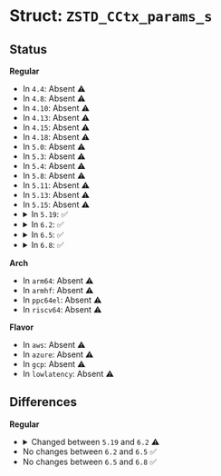 # Struct: <code>ZSTD_CCtx_params_s</code>

## Status
<b>Regular</b>
<ul>
<li>
In <code>4.4</code>: Absent ⚠️
</li>
<li>
In <code>4.8</code>: Absent ⚠️
</li>
<li>
In <code>4.10</code>: Absent ⚠️
</li>
<li>
In <code>4.13</code>: Absent ⚠️
</li>
<li>
In <code>4.15</code>: Absent ⚠️
</li>
<li>
In <code>4.18</code>: Absent ⚠️
</li>
<li>
In <code>5.0</code>: Absent ⚠️
</li>
<li>
In <code>5.3</code>: Absent ⚠️
</li>
<li>
In <code>5.4</code>: Absent ⚠️
</li>
<li>
In <code>5.8</code>: Absent ⚠️
</li>
<li>
In <code>5.11</code>: Absent ⚠️
</li>
<li>
In <code>5.13</code>: Absent ⚠️
</li>
<li>
In <code>5.15</code>: Absent ⚠️
</li>
<li>
<details>
<summary>In <code>5.19</code>: ✅</summary>

```c
struct ZSTD_CCtx_params_s {
    ZSTD_format_e format;
    ZSTD_compressionParameters cParams;
    ZSTD_frameParameters fParams;
    int compressionLevel;
    int forceWindow;
    size_t targetCBlockSize;
    int srcSizeHint;
    ZSTD_dictAttachPref_e attachDictPref;
    ZSTD_literalCompressionMode_e literalCompressionMode;
    int nbWorkers;
    size_t jobSize;
    int overlapLog;
    int rsyncable;
    ldmParams_t ldmParams;
    int enableDedicatedDictSearch;
    ZSTD_bufferMode_e inBufferMode;
    ZSTD_bufferMode_e outBufferMode;
    ZSTD_sequenceFormat_e blockDelimiters;
    int validateSequences;
    ZSTD_customMem customMem;
};
```
</details>
</li>
<li>
<details>
<summary>In <code>6.2</code>: ✅</summary>

```c
struct ZSTD_CCtx_params_s {
    ZSTD_format_e format;
    ZSTD_compressionParameters cParams;
    ZSTD_frameParameters fParams;
    int compressionLevel;
    int forceWindow;
    size_t targetCBlockSize;
    int srcSizeHint;
    ZSTD_dictAttachPref_e attachDictPref;
    ZSTD_paramSwitch_e literalCompressionMode;
    int nbWorkers;
    size_t jobSize;
    int overlapLog;
    int rsyncable;
    ldmParams_t ldmParams;
    int enableDedicatedDictSearch;
    ZSTD_bufferMode_e inBufferMode;
    ZSTD_bufferMode_e outBufferMode;
    ZSTD_sequenceFormat_e blockDelimiters;
    int validateSequences;
    ZSTD_paramSwitch_e useBlockSplitter;
    ZSTD_paramSwitch_e useRowMatchFinder;
    int deterministicRefPrefix;
    ZSTD_customMem customMem;
};
```
</details>
</li>
<li>
<details>
<summary>In <code>6.5</code>: ✅</summary>

```c
struct ZSTD_CCtx_params_s {
    ZSTD_format_e format;
    ZSTD_compressionParameters cParams;
    ZSTD_frameParameters fParams;
    int compressionLevel;
    int forceWindow;
    size_t targetCBlockSize;
    int srcSizeHint;
    ZSTD_dictAttachPref_e attachDictPref;
    ZSTD_paramSwitch_e literalCompressionMode;
    int nbWorkers;
    size_t jobSize;
    int overlapLog;
    int rsyncable;
    ldmParams_t ldmParams;
    int enableDedicatedDictSearch;
    ZSTD_bufferMode_e inBufferMode;
    ZSTD_bufferMode_e outBufferMode;
    ZSTD_sequenceFormat_e blockDelimiters;
    int validateSequences;
    ZSTD_paramSwitch_e useBlockSplitter;
    ZSTD_paramSwitch_e useRowMatchFinder;
    int deterministicRefPrefix;
    ZSTD_customMem customMem;
};
```
</details>
</li>
<li>
<details>
<summary>In <code>6.8</code>: ✅</summary>

```c
struct ZSTD_CCtx_params_s {
    ZSTD_format_e format;
    ZSTD_compressionParameters cParams;
    ZSTD_frameParameters fParams;
    int compressionLevel;
    int forceWindow;
    size_t targetCBlockSize;
    int srcSizeHint;
    ZSTD_dictAttachPref_e attachDictPref;
    ZSTD_paramSwitch_e literalCompressionMode;
    int nbWorkers;
    size_t jobSize;
    int overlapLog;
    int rsyncable;
    ldmParams_t ldmParams;
    int enableDedicatedDictSearch;
    ZSTD_bufferMode_e inBufferMode;
    ZSTD_bufferMode_e outBufferMode;
    ZSTD_sequenceFormat_e blockDelimiters;
    int validateSequences;
    ZSTD_paramSwitch_e useBlockSplitter;
    ZSTD_paramSwitch_e useRowMatchFinder;
    int deterministicRefPrefix;
    ZSTD_customMem customMem;
};
```
</details>
</li>
</ul>
<b>Arch</b>
<ul>
<li>
In <code>arm64</code>: Absent ⚠️
</li>
<li>
In <code>armhf</code>: Absent ⚠️
</li>
<li>
In <code>ppc64el</code>: Absent ⚠️
</li>
<li>
In <code>riscv64</code>: Absent ⚠️
</li>
</ul>
<b>Flavor</b>
<ul>
<li>
In <code>aws</code>: Absent ⚠️
</li>
<li>
In <code>azure</code>: Absent ⚠️
</li>
<li>
In <code>gcp</code>: Absent ⚠️
</li>
<li>
In <code>lowlatency</code>: Absent ⚠️
</li>
</ul>

## Differences
<b>Regular</b>
<ul>
<li>
<details>
<summary>Changed between <code>5.19</code> and <code>6.2</code> ⚠️</summary>
<ul>
<li>
<b>Field added. </b>
<code>ZSTD_paramSwitch_e useBlockSplitter</code>
</li>
<li>
<b>Field added. </b>
<code>ZSTD_paramSwitch_e useRowMatchFinder</code>
</li>
<li>
<b>Field added. </b>
<code>int deterministicRefPrefix</code>
</li>
<li>
<b>Field type changed. </b>
<code>ZSTD_literalCompressionMode_e literalCompressionMode</code> ➡️ <code>ZSTD_paramSwitch_e literalCompressionMode</code>
</li>
</ul>
</details>
</li>
<li>
No changes between <code>6.2</code> and <code>6.5</code> ✅
</li>
<li>
No changes between <code>6.5</code> and <code>6.8</code> ✅
</li>
</ul>

